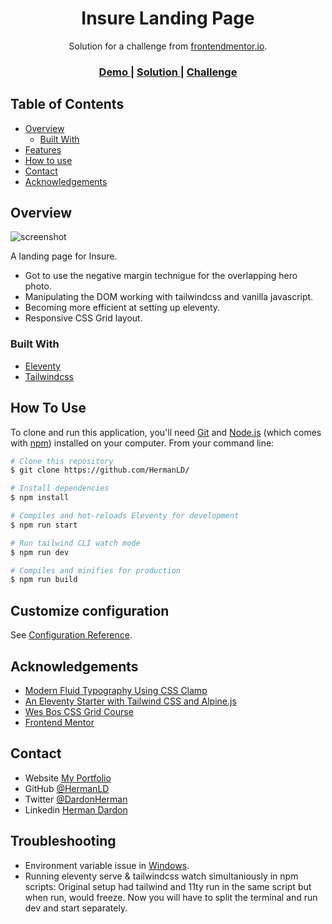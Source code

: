 <!-- Please update value in the {}  -->

<h1 align="center">Insure Landing Page</h1>

<div align="center">
   Solution for a challenge from  <a href="https://www.frontendmentor.io" target="_blank">frontendmentor.io</a>.
</div>

<div align="center">
  <h3>
    <a href="https://insure-landing-seven.vercel.app/">
      Demo
    </a>
    <span> | </span>
    <a href="https://github.com/HermanLD/">
      Solution
    </a>
    <span> | </span>
    <a href="https://www.frontendmentor.io/challenges/space-tourism-multipage-website-gRWj1URZ3">
      Challenge
    </a>
  </h3>
</div>

<!-- TABLE OF CONTENTS -->

## Table of Contents

- [Overview](#overview)
  - [Built With](#built-with)
- [Features](#features)
- [How to use](#how-to-use)
- [Contact](#contact)
- [Acknowledgements](#acknowledgements)

<!-- OVERVIEW -->

## Overview

![screenshot](./images/insure-screenshot.png)

A landing page for Insure.

- Got to use the negative margin technigue for the overlapping hero photo.
- Manipulating the DOM working with tailwindcss and vanilla javascript.
- Becoming more efficient at setting up eleventy.
- Responsive CSS Grid layout.

### Built With

<!-- This section should list any major frameworks that you built your project using. Here are a few examples.-->

- [Eleventy](https://www.11ty.dev/)
- [Tailwindcss](https://tailwindcss.com/)

## How To Use

To clone and run this application, you'll need [Git](https://git-scm.com) and [Node.js](https://nodejs.org/en/download/) (which comes with [npm](http://npmjs.com)) installed on your computer. From your command line:

```bash
# Clone this repository
$ git clone https://github.com/HermanLD/

# Install dependencies
$ npm install

# Compiles and hot-reloads Eleventy for development
$ npm run start

# Run tailwind CLI watch mode
$ npm run dev

# Compiles and minifies for production
$ npm run build

```

## Customize configuration

See [Configuration Reference](https://www.11ty.dev/docs/).

## Acknowledgements

<!-- This section should list any articles or add-ons/plugins that helps you to complete the project. This is optional but it will help you in the future. For example: -->

- [Modern Fluid Typography Using CSS Clamp](https://www.smashingmagazine.com/2022/01/modern-fluid-typography-css-clamp/)
- [An Eleventy Starter with Tailwind CSS and Alpine.js](https://css-tricks.com/eleventy-starter-with-tailwind-css-alpine-js/)
- [Wes Bos CSS Grid Course](https://cssgrid.io/)
- [Frontend Mentor](https://www.frontendmentor.io/)

## Contact

- Website [My Portfolio](https://portfolio-olive-alpha.vercel.app/)
- GitHub [@HermanLD](https://github.com/HermanLD/)
- Twitter [@DardonHerman](https://twitter.com/DardonHerman/)
- Linkedin [Herman Dardon](https://www.linkedin.com/in/herman-dardon/)

## Troubleshooting

- Environment variable issue in [Windows](https://github.com/gregwolanski/eleventy-tailwindcss-alpinejs-starter/issues/3).
- Running eleventy serve & tailwindcss watch simultaniously in npm scripts:
  Original setup had tailwind and 11ty run in the same script but when run, would freeze.
  Now you will have to split the terminal and run dev and start separately.
